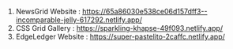 01. NewsGrid Website : https://65a86030e538ce06d157dff3--incomparable-jelly-617292.netlify.app/
02. CSS Grid Gallery : https://sparkling-khapse-49f093.netlify.app/
03. EdgeLedger Website : https://super-pastelito-2caffc.netlify.app/
